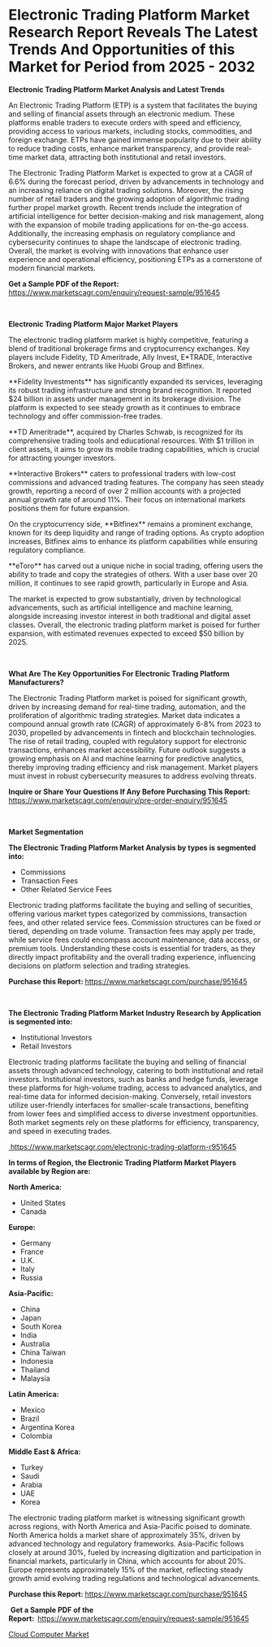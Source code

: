 <p><h1>Electronic Trading Platform Market Research Report Reveals The Latest Trends And Opportunities of this Market for Period from 2025 - 2032</h1></p><p><strong>Electronic Trading Platform Market Analysis and Latest Trends</strong></p>
<p><p>An Electronic Trading Platform (ETP) is a system that facilitates the buying and selling of financial assets through an electronic medium. These platforms enable traders to execute orders with speed and efficiency, providing access to various markets, including stocks, commodities, and foreign exchange. ETPs have gained immense popularity due to their ability to reduce trading costs, enhance market transparency, and provide real-time market data, attracting both institutional and retail investors.</p><p>The Electronic Trading Platform Market is expected to grow at a CAGR of 6.6% during the forecast period, driven by advancements in technology and an increasing reliance on digital trading solutions. Moreover, the rising number of retail traders and the growing adoption of algorithmic trading further propel market growth. Recent trends include the integration of artificial intelligence for better decision-making and risk management, along with the expansion of mobile trading applications for on-the-go access. Additionally, the increasing emphasis on regulatory compliance and cybersecurity continues to shape the landscape of electronic trading. Overall, the market is evolving with innovations that enhance user experience and operational efficiency, positioning ETPs as a cornerstone of modern financial markets.</p></p>
<p><strong>Get a Sample PDF of the Report:&nbsp;</strong> <a href="https://www.marketscagr.com/enquiry/request-sample/951645?utm_campaign=3076&utm_medium=2&utm_source=Github&utm_content=ia&utm_term=06032025&utm_id=electronic-trading-platform">https://www.marketscagr.com/enquiry/request-sample/951645</a></p>
<p>&nbsp;</p>
<p><strong>Electronic Trading Platform Major Market Players</strong></p>
<p><p>The electronic trading platform market is highly competitive, featuring a blend of traditional brokerage firms and cryptocurrency exchanges. Key players include Fidelity, TD Ameritrade, Ally Invest, E*TRADE, Interactive Brokers, and newer entrants like Huobi Group and Bitfinex.</p><p>**Fidelity Investments** has significantly expanded its services, leveraging its robust trading infrastructure and strong brand recognition. It reported $24 billion in assets under management in its brokerage division. The platform is expected to see steady growth as it continues to embrace technology and offer commission-free trades.</p><p>**TD Ameritrade**, acquired by Charles Schwab, is recognized for its comprehensive trading tools and educational resources. With $1 trillion in client assets, it aims to grow its mobile trading capabilities, which is crucial for attracting younger investors.</p><p>**Interactive Brokers** caters to professional traders with low-cost commissions and advanced trading features. The company has seen steady growth, reporting a record of over 2 million accounts with a projected annual growth rate of around 11%. Their focus on international markets positions them for future expansion.</p><p>On the cryptocurrency side, **Bitfinex** remains a prominent exchange, known for its deep liquidity and range of trading options. As crypto adoption increases, Bitfinex aims to enhance its platform capabilities while ensuring regulatory compliance.</p><p>**eToro** has carved out a unique niche in social trading, offering users the ability to trade and copy the strategies of others. With a user base over 20 million, it continues to see rapid growth, particularly in Europe and Asia.</p><p>The market is expected to grow substantially, driven by technological advancements, such as artificial intelligence and machine learning, alongside increasing investor interest in both traditional and digital asset classes. Overall, the electronic trading platform market is poised for further expansion, with estimated revenues expected to exceed $50 billion by 2025.</p></p>
<p>&nbsp;</p>
<p><strong>What Are The Key Opportunities For Electronic Trading Platform Manufacturers?</strong></p>
<p><p>The Electronic Trading Platform market is poised for significant growth, driven by increasing demand for real-time trading, automation, and the proliferation of algorithmic trading strategies. Market data indicates a compound annual growth rate (CAGR) of approximately 6-8% from 2023 to 2030, propelled by advancements in fintech and blockchain technologies. The rise of retail trading, coupled with regulatory support for electronic transactions, enhances market accessibility. Future outlook suggests a growing emphasis on AI and machine learning for predictive analytics, thereby improving trading efficiency and risk management. Market players must invest in robust cybersecurity measures to address evolving threats.</p></p>
<p><strong>Inquire or Share Your Questions If Any Before Purchasing This Report:</strong> <a href="https://www.marketscagr.com/enquiry/pre-order-enquiry/951645?utm_campaign=3076&utm_medium=2&utm_source=Github&utm_content=ia&utm_term=06032025&utm_id=electronic-trading-platform">https://www.marketscagr.com/enquiry/pre-order-enquiry/951645</a></p>
<p>&nbsp;</p>
<p><strong>Market Segmentation</strong></p>
<p><strong>The Electronic Trading Platform Market Analysis by types is segmented into:</strong></p>
<p><ul><li>Commissions</li><li>Transaction Fees</li><li>Other Related Service Fees</li></ul></p>
<p><p>Electronic trading platforms facilitate the buying and selling of securities, offering various market types categorized by commissions, transaction fees, and other related service fees. Commission structures can be fixed or tiered, depending on trade volume. Transaction fees may apply per trade, while service fees could encompass account maintenance, data access, or premium tools. Understanding these costs is essential for traders, as they directly impact profitability and the overall trading experience, influencing decisions on platform selection and trading strategies.</p></p>
<p><strong>Purchase this Report:&nbsp;</strong><a href="https://www.marketscagr.com/purchase/951645?utm_campaign=3076&utm_medium=2&utm_source=Github&utm_content=ia&utm_term=06032025&utm_id=electronic-trading-platform">https://www.marketscagr.com/purchase/951645</a></p>
<p>&nbsp;</p>
<p><strong>The Electronic Trading Platform Market Industry Research by Application is segmented into:</strong></p>
<p><ul><li>Institutional Investors</li><li>Retail Investors</li></ul></p>
<p><p>Electronic trading platforms facilitate the buying and selling of financial assets through advanced technology, catering to both institutional and retail investors. Institutional investors, such as banks and hedge funds, leverage these platforms for high-volume trading, access to advanced analytics, and real-time data for informed decision-making. Conversely, retail investors utilize user-friendly interfaces for smaller-scale transactions, benefiting from lower fees and simplified access to diverse investment opportunities. Both market segments rely on these platforms for efficiency, transparency, and speed in executing trades.</p></p>
<p><a href="https://www.marketscagr.com/electronic-trading-platform-r951645?utm_campaign=3076&utm_medium=2&utm_source=Github&utm_content=ia&utm_term=06032025&utm_id=electronic-trading-platform">&nbsp;https://www.marketscagr.com/electronic-trading-platform-r951645</a></p>
<p><strong>In terms of Region, the Electronic Trading Platform Market Players available by Region are:</strong></p>
<p>
    <p> <strong> North America: </strong>
        <ul>
            <li>United States</li>
            <li>Canada</li>
        </ul>
        </p> 
    <p> <strong> Europe: </strong>
        <ul>
            <li>Germany</li>
            <li>France</li>
            <li>U.K.</li>
            <li>Italy</li>
            <li>Russia</li>
        </ul>
        </p> 
    <p> <strong> Asia-Pacific: </strong>
        <ul>
            <li>China</li>
            <li>Japan</li>
            <li>South Korea</li>
            <li>India</li>
            <li>Australia</li>
            <li>China Taiwan</li>
            <li>Indonesia</li>
            <li>Thailand</li>
            <li>Malaysia</li>
        </ul>
        </p> 
    <p> <strong> Latin America: </strong>
        <ul>
            <li>Mexico</li>
            <li>Brazil</li>
            <li>Argentina Korea</li>
            <li>Colombia</li>
        </ul>
        </p> 
    <p> <strong> Middle East & Africa: </strong>
        <ul>
            <li>Turkey</li>
            <li>Saudi</li>
            <li>Arabia</li>
            <li>UAE</li>
            <li>Korea</li>
        </ul>
    </p>
    </p>
<p><p>The electronic trading platform market is witnessing significant growth across regions, with North America and Asia-Pacific poised to dominate. North America holds a market share of approximately 35%, driven by advanced technology and regulatory frameworks. Asia-Pacific follows closely at around 30%, fueled by increasing digitization and participation in financial markets, particularly in China, which accounts for about 20%. Europe represents approximately 15% of the market, reflecting steady growth amid evolving trading regulations and technological advancements.</p></p>
<p><strong>Purchase this Report: </strong><a href="https://www.marketscagr.com/purchase/951645?utm_campaign=3076&utm_medium=2&utm_source=Github&utm_content=ia&utm_term=06032025&utm_id=electronic-trading-platform">https://www.marketscagr.com/purchase/951645</a></p>
<p>&nbsp;<strong>Get a Sample PDF of the Report:&nbsp;&nbsp;</strong><a href="https://www.marketscagr.com/enquiry/request-sample/951645?utm_campaign=3076&utm_medium=2&utm_source=Github&utm_content=ia&utm_term=06032025&utm_id=electronic-trading-platform">https://www.marketscagr.com/enquiry/request-sample/951645</a></p>
<p><strong></strong></p>
<p><p><a href="https://github.com/viipposahko25/Market-Research-Report-List-1/blob/main/cloud-computer-market.md?utm_campaign=3076&utm_medium=2&utm_source=Github&utm_content=ia&utm_term=06032025&utm_id=electronic-trading-platform">Cloud Computer Market</a></p></p>